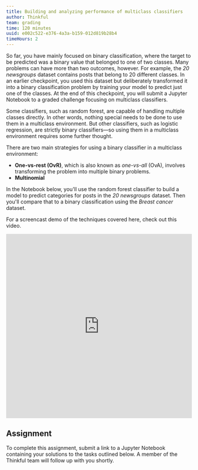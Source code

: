 ```yaml
---
title: Building and analyzing performance of multiclass classifiers
author: Thinkful
team: grading
time: 120 minutes
uuid: e002c522-e376-4a3a-b159-012d819b28b4
timeHours: 2
---
```


So far, you have mainly focused on binary classification, where the target to be predicted was a binary value that belonged to one of two classes. Many problems can have more than two outcomes, however. For example, the *20 newsgroups* dataset contains posts that belong to 20 different classes. In an earlier checkpoint, you used this dataset but deliberately transformed it into a binary classification problem by training your model to predict just one of the classes. At the end of this checkpoint, you will submit a Jupyter Notebook to a graded challenge focusing on multiclass classifiers.

Some classifiers, such as random forest, are capable of handling multiple classes directly. In other words, nothing special needs to be done to use them in a multiclass environment. But other classifiers, such as logistic regression, are strictly binary classifiers—so using them in a multiclass environment requires some further thought.

There are two main strategies for using a binary classifier in a multiclass environment: 

 - **One-vs-rest (OvR)**, which is also known as *one-vs-all* (OvA), involves transforming the problem into multiple binary problems.
 - **Multinomial**

In the Notebook below, you'll use the random forest classifier to build a model to predict categories for posts in the *20 newsgroups* dataset. Then you'll compare that to a binary classification using the *Breast cancer* dataset.

<jupyter notebook-name="Multiclass_Classification" course-code="DSBC"></jupyter>

For a screencast demo of the techniques covered here, check out this video.

<iframe id="kaltura_player_1604710340" src="https://cdnapisec.kaltura.com/p/2315191/sp/231519100/embedIframeJs/uiconf_id/45331192/partner_id/2315191?iframeembed=true&playerId=kaltura_player_1604710340&entry_id=1_bgjep7qb" width="100%" height="500" allowfullscreen webkitallowfullscreen mozAllowFullScreen allow="autoplay *; fullscreen *; encrypted-media *" frameborder="0"></iframe>



## Assignment

To complete this assignment, submit a link to a Jupyter Notebook containing your solutions to the tasks outlined below. A member of the Thinkful team will follow up with you shortly.

<jupyter notebook-name="multiclass_classifiers_assignment" course-code="DSBC"></jupyter>
